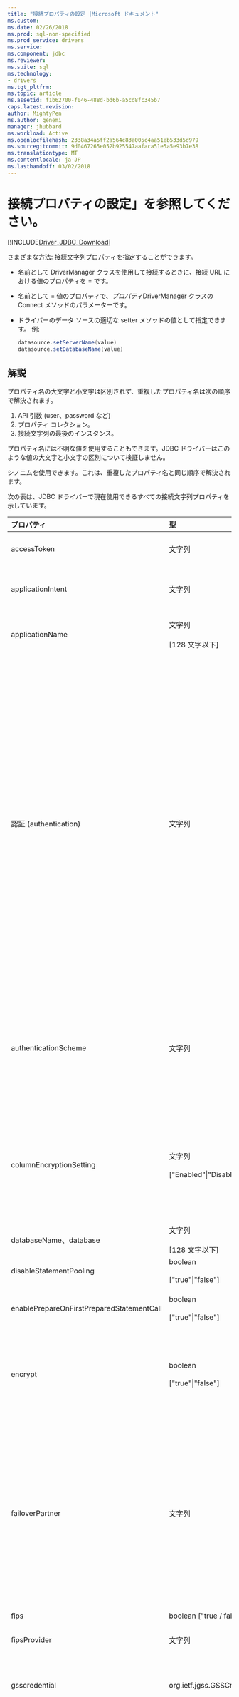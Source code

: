 ```yaml
---
title: "接続プロパティの設定 |Microsoft ドキュメント"
ms.custom: 
ms.date: 02/26/2018
ms.prod: sql-non-specified
ms.prod_service: drivers
ms.service: 
ms.component: jdbc
ms.reviewer: 
ms.suite: sql
ms.technology:
- drivers
ms.tgt_pltfrm: 
ms.topic: article
ms.assetid: f1b62700-f046-488d-bd6b-a5cd8fc345b7
caps.latest.revision: 
author: MightyPen
ms.author: genemi
manager: jhubbard
ms.workload: Active
ms.openlocfilehash: 2338a34a5ff2a564c83a005c4aa51eb533d5d979
ms.sourcegitcommit: 9d0467265e052b925547aafaca51e5a5e93b7e38
ms.translationtype: MT
ms.contentlocale: ja-JP
ms.lasthandoff: 03/02/2018
---
```

# <a name="setting-the-connection-properties"></a>接続プロパティの設定」を参照してください。
[!INCLUDE[Driver_JDBC_Download](../../includes/driver_jdbc_download.md)]

さまざまな方法: 接続文字列プロパティを指定することができます。  
-   名前として DriverManager クラスを使用して接続するときに、接続 URL における値のプロパティを = です。
-   名前として = 値のプロパティで、*プロパティ*DriverManager クラスの Connect メソッドのパラメーターです。
-   ドライバーのデータ ソースの適切な setter メソッドの値として指定できます。 例:  
  
    ```java
    datasource.setServerName(value)  
    datasource.setDatabaseName(value)  
    ```  
  
## <a name="remarks"></a>解説
プロパティ名の大文字と小文字は区別されず、重複したプロパティ名は次の順序で解決されます。  
  
1.  API 引数 (user、password など)
2.  プロパティ コレクション。  
3.  接続文字列の最後のインスタンス。
  
プロパティ名には不明な値を使用することもできます。JDBC ドライバーはこのような値の大文字と小文字の区別について検証しません。

シノニムを使用できます。これは、重複したプロパティ名と同じ順序で解決されます。

次の表は、JDBC ドライバーで現在使用できるすべての接続文字列プロパティを示しています。

|プロパティ|型|既定値|Description| 
| :--------------| :----------| :-------------| :-----------------|   
|accessToken|文字列|null|このプロパティを使用して、アクセス トークンを使用して SQL データベースに接続します。 **accessToken**接続 URL を使用して設定することはできません。|  
|applicationIntent|文字列|ReadWrite|アプリケーションがサーバーに接続するときのワークロードのタイプを宣言します。 指定できる値は**ReadOnly**と**ReadWrite**です。 詳細については、次を参照してください。 [High Availability, Disaster Recovery の JDBC ドライバー サポート](../../connect/jdbc/jdbc-driver-support-for-high-availability-disaster-recovery.md)です。|  
|applicationName|文字列<br /><br /> [128 文字以下]|null|アプリケーション名、または"[!INCLUDE[jdbcNoVersion](../../includes/jdbcnoversion_md.md)]"名前が指定されていない場合。 さまざまな特定のアプリケーションを識別するために使用[!INCLUDE[ssNoVersion](../../includes/ssnoversion_md.md)]プロファイリング ツールおよびロギング ツールです。|  
|認証 (authentication)|文字列|NotSpecified|Microsoft JDBC Driver 6.0 for SQL Server から始まり、この省略可能なプロパティは、接続に使用する SQL 認証方法を示します。 指定できる値は**ActiveDirectoryIntegrated**、 **ActiveDirectoryPassword**、 **SqlPassword**と既定**NotSpecified**.<br /><br /> 使用して**ActiveDirectoryIntegrated**統合 Windows 認証を使用して SQL データベースに接続します。<br /><br /> 使用して**ActiveDirectoryPassword** Azure AD のプリンシパル名とパスワードを使用して SQL データベースに接続します。<br /><br /> 使用して**SqlPassword**を使用して、SQL Server に接続する**userName**/**ユーザー**と**パスワード**プロパティです。<br /><br /> 使用して**NotSpecified**上記のどの認証方法が必要な場合です。<br /><br /> **重要:**をインストールする次の 2 つのライブラリが必要な認証が ActiveDirectoryIntegrated に設定されている場合: **SQLJDBC_AUTH です。DLL** (JDBC ドライバー パッケージで使用可能) と Azure Active Directory の認証ライブラリの SQL Server (**ADALSQL です。DLL**) 複数の言語で使用可能になる (x86、amd64)、ダウンロード センターから[Microsoft Active Directory の認証ライブラリの Microsoft SQL Server](https://www.microsoft.com/download/details.aspx?id=48742)です。 JDBC ドライバーでは、バージョンのみがサポート**1.0.2028.318 以上**ADALSQL 用です。DLL です。<br /><br /> **注:**認証プロパティに設定すると任意の値以外の**NotSpecified**既定ではドライバーは Secure Sockets Layer (SSL) 暗号化を使用します。<br /><br /> Azure Active Directory 認証を構成する方法については、次を参照してください。[認証して SQL Database を使用して Azure Active Directory に接続する](https://azure.microsoft.com/documentation/articles/sql-database-aad-authentication/)です。|  
|authenticationScheme|文字列|"NativeAuthentication"|統合セキュリティの種類、アプリケーションを使用することを示します。 指定できる値は**java Kerberos**と既定**NativeAuthentication**です。<br /><br /> 使用する場合**authenticationScheme = java Kerberos**で完全修飾ドメイン名 (FQDN) を指定する必要があります、 **serverName**または**serverSpn**プロパティです。 それ以外の場合、エラーになります (サーバーが Kerberos データベースに存在しません)。<br /><br /> 使用する方法についての**authenticationScheme**を参照してください[を使用して Kerberos 統合認証を SQL Server への接続](../../connect/jdbc/using-kerberos-integrated-authentication-to-connect-to-sql-server.md)です。|  
|columnEncryptionSetting|文字列<br /><br /> ["Enabled"&#124;"Disabled"]|Disabled|「有効」に設定すると、Microsoft JDBC Driver 6.0 for SQL Server Always Encrypted (AE) 機能の先頭を使用します。 AE を有効にすると、JDBC ドライバーは SQL Server の暗号化されたデータベースの列に格納されている機密データについて透過的に暗号化と暗号化の解除を行います。<br /><br /> 参照してください[JDBC ドライバーで Always Encrypted を使用して](../../connect/jdbc/using-always-encrypted-with-the-jdbc-driver.md)詳細についてはします。<br /><br /> **注:** Always Encrypted は SQL Server 2016 またはそれ以降のバージョンで利用できます。|  
|databaseName、database|文字列<br /><br /> [128 文字以下]|null|接続するデータベース名です。 指定しない場合は、既定のデータベースへの接続が確立されます。|  
|disableStatementPooling|boolean<br /><br /> ["true"&#124;"false"]|true|ステートメントのプールを使用する場合を示すフラグします。|  
|enablePrepareOnFirstPreparedStatementCall|boolean<br /><br /> ["true"&#124;"false"]|オプション|この構成が false に設定されている場合、準備されたステートメントの最初の実行が sp_executesql を呼び出すと sp_prepexec を呼び出す 2 つ目の実行の動作と、ステートメントを準備できず、実際に準備されたステートメント ハンドルをセットアップします。|
|encrypt|boolean<br /><br /> ["true"&#124;"false"]|オプション|指定するには、"true"に設定、[!INCLUDE[ssNoVersion](../../includes/ssnoversion_md.md)]サーバーにインストールされている証明書がある場合に、クライアントとサーバー間で送信されるすべてのデータに Secure Sockets Layer (SSL) 暗号化を使用します。 既定値は false です。<br /><br /> Microsoft JDBC Driver 6.0 for SQL Server から始まりに、新しい接続の設定 'authentication' が既定で SSL 暗号化を使用します。 詳細については、'authentication' プロパティを参照してください。|  
|failoverPartner|文字列|null|データベース ミラーリング構成で使用されるフェールオーバー サーバーの名前です。 このプロパティは、プリンシパル サーバーへの初期接続に失敗した場合に使用されます。初期接続が行われた後は、このプロパティは無視されます。 databaseName プロパティと組み合わせて使用する必要があります。<br /><br /> **注:**ドライバーは接続文字列で failoverPartner プロパティの一部として、フェールオーバー パートナー インスタンスのサーバー インスタンスのポート番号を指定することをサポートしていません。 ただし、フェイル オーバーのプリンシパル サーバー インスタンスと failoverPartner プロパティの serverName、instanceName、portnumber の各プロパティを指定する同じ接続文字列内のパートナー インスタンスはサポートされています。<br /><br /> 仮想ネットワーク名を指定する場合、**サーバー**接続プロパティでは、データベース ミラーリングを使用することはできません。 参照してください[High Availability, Disaster Recovery の JDBC ドライバー サポート](../../connect/jdbc/jdbc-driver-support-for-high-availability-disaster-recovery.md)詳細についてはします。|  
|fips|boolean ["true / false"]|"false"|このプロパティは、FIPS が JVM を有効になっている**true**です。|
|fipsProvider|文字列|null|JVM で構成されている FIPS プロバイダーです。 たとえば、BCFIPS または SunPKCS11 NSS です。 詳細を参照してください - 6.4.0 のバージョンで削除[ここ](https://github.com/Microsoft/mssql-jdbc/pull/460) |
|gsscredential|org.ietf.jgss.GSSCredential|null|SQL Server 用 Microsoft JDBC Driver 6.2 以降、Kerberos 制約付き委任を使用するユーザーの資格情報は、このプロパティに渡されることができます。 <BR/>これで使用する必要があります**integratedSecurity**として**true**と**java Kerberos** **authenticationscheme**です。|
|hostNameInCertificate|文字列|null|検証に使用されるホスト名、 [!INCLUDE[ssNoVersion](../../includes/ssnoversion_md.md)] SSL 証明書。<br /><br /> HostNameInCertificate プロパティが指定されていないかに設定の null の場合、[!INCLUDE[jdbcNoVersion](../../includes/jdbcnoversion_md.md)]を使用して、 **serverName**を検証するホスト名として、接続 URL のプロパティの値、 [!INCLUDE[ssNoVersion](../../includes/ssnoversion_md.md)] SSL 証明書。<br /><br /> **注:**と組み合わせてこのプロパティは使用、**暗号化**/**認証**プロパティおよび**trustServerCertificate**プロパティ。 接続 Secure Sockets Layer (SSL) 暗号化を使用する場合にのみ、このプロパティが証明書の検証に影響し、 **trustServerCertificate**が"false"に設定します。 渡された値を確認してください**hostNameInCertificate**で、サブジェクト代替名 (SAN) SSL 接続のサーバー証明書を成功させるのには共通名 (CN) または DNS 名と完全に一致します。 詳細については、次を参照してください。[について SSL サポート](../../connect/jdbc/understanding-ssl-support.md)です。|  
|INSTANCENAME|文字列<br /><br /> [128 文字以下]|null|[!INCLUDE[ssNoVersion](../../includes/ssnoversion_md.md)]への接続にインスタンス名。 指定しない場合は、既定のインスタンスへの接続が確立されます。 instanceName と port の両方を指定する場合については、port の注を参照してください。<br /><br /> 仮想ネットワーク名を指定する場合、**サーバー**接続プロパティは使用できません**instanceName**接続プロパティです。 参照してください[High Availability, Disaster Recovery の JDBC ドライバー サポート](../../connect/jdbc/jdbc-driver-support-for-high-availability-disaster-recovery.md)詳細についてはします。|  
|integratedSecurity|boolean<br /><br /> ["true"&#124;"false"]|オプション|Windows 資格情報が使用されることを示すために、"true"に設定[!INCLUDE[ssNoVersion](../../includes/ssnoversion_md.md)]Windows オペレーティング システムでします。 "true" の場合、JDBC ドライバーは、コンピューターまたはネットワーク ログオン時に提供された資格情報を見つけるために、ローカル コンピューターの資格情報のキャッシュを検索します。<br /><br /> "True"に設定 (で**authenticationscheme = java Kerberos**) Kerberos 資格情報がによって使用されることを示すために、[!INCLUDE[ssNoVersion](../../includes/ssnoversion_md.md)]です。 Kerberos 認証の詳細については、次を参照してください。[を使用して Kerberos 統合認証を SQL Server への接続](../../connect/jdbc/using-kerberos-integrated-authentication-to-connect-to-sql-server.md)です。 <br /><br /> "false" の場合は、ユーザー名とパスワードを指定する必要があります。| 
|jaasConfigurationName|文字列|SQLJDBCDriver|SQL Server 用 Microsoft JDBC Driver 6.2 以降、SQL Server に接続するたびは Kerberos 接続を確立するために、独自の JAAS ログイン構成ファイルを持つことができます。 ログイン構成ファイルの名前は、このプロパティを介して渡されることができます。 <BR/> 既定では、ドライバーはプロパティを設定`useDefaultCcache = true`IBM Jvm のおよび`useTicketCache = true`他の Jvm をします。|
|keyStoreAuthentication|文字列|null| Microsoft JDBC Driver 6.0 for SQL Server から始まり、このプロパティはシームレスに Always Encrypted との接続を設定するキー ストアの場所を識別し、キー ストアへの認証に使用される認証方式を決定します。 Microsoft JDBC Driver 6.0 for SQL Server をサポートしている設定を Java キー ストアのシームレスにこのプロパティを設定する必要がありますを使用して"**keyStoreAuthentication = JavaKeyStorePassword**"です。 使用するにはこのプロパティも設定する必要が注、 **keyStoreLocation**と**keyStoreSecret** Java キー ストアのプロパティです。 <br/><br/>詳細については、次を参照してください。 [JDBC ドライバーで Always Encrypted を使用して](https://msdn.microsoft.com/library/mt591987%28v=sql.110%29.aspx?f=255&MSPPError=-2147217396)です。 
|keyStoreLocation|文字列|null|ときに**keyStoreAuthentication = JavaKeyStorePassword**、 **keyStoreLocation**プロパティは、Always Encrypted で使用する列マスター _ キーを格納する Java キーストア ファイルへのパスを識別します。データ。 パスがキーストア ファイル名を含める必要がありますに注意してください。<br/><br/>詳細については、次を参照してください。 [JDBC ドライバーで Always Encrypted を使用して](https://msdn.microsoft.com/library/mt591987%28v=sql.110%29.aspx?f=255&MSPPError=-2147217396)です。
|keyStoreSecret|文字列|null|ときに**keyStoreAuthentication = JavaKeyStorePassword**、 **keyStoreSecret**プロパティは、キーの場合と同様にキーストアに使用するパスワードを識別します。 Java キー ストアを使用するため、キーストアとキーのパスワード必要があります、同じであることに注意してください。<br/><br/>詳細については、次を参照してください。 [JDBC ドライバーで Always Encrypted を使用して](https://msdn.microsoft.com/library/mt591987%28v=sql.110%29.aspx?f=255&MSPPError=-2147217396)です。
|lastUpdateCount|boolean<br /><br /> ["true"&#124;"false"]|true|値が "true" の場合、サーバーに渡された SQL ステートメントから最終的な更新数のみを返します。また、SELECT、INSERT、または DELETE ステートメントのいずれか 1 つで使用して、サーバーのトリガーにより追加された更新数を無視することができます。 このプロパティを "false" に設定すると、サーバーのトリガーにより返される更新数を含む、すべての更新数が返されます。<br /><br /> **注:**このプロパティは、これを使用する場合にのみ適用されます、 [executeUpdate](../../connect/jdbc/reference/executeupdate-method-sqlserverstatement.md)メソッドです。 他のすべてのメソッドの戻り値のすべての結果を実行し、カウントを更新します。 このプロパティは、サーバーのトリガーにより返される更新数にのみ影響します。 トリガーの実行の一部として得られる結果セットまたはエラーには影響しません。|  
|lockTimeout|int|-1|データベースがロック タイムアウトを通知するまでに待機する時間 (ミリ秒) です。既定では、無期限に待機します。 指定されている場合、この値は接続上のすべてのステートメントに対する既定値になります。 なお**Statement.setQueryTimeout()**特定のステートメントのタイムアウトを設定するために使用できます。 この値は、待機しないことを示す 0 に設定できます。|  
|loginTimeout|int [0..65535]|15|失敗した接続がタイムアウトするまで、ドライバーが待機する秒数。 0 の値は、タイムアウトが既定のシステム タイムアウトであることを示します。既定のシステム タイムアウトは、既定では 15 秒に指定されています。 0 以外の値は、ドライバーがタイムアウトを通知して接続を失敗させるまでに待機する時間 (秒) を示します。<br /><br /> 仮想ネットワーク名を指定する場合、**サーバー**接続プロパティでは、フェールオーバー接続が成功するための十分な時間を許可するのには 3 分間以上のタイムアウト値を指定する必要があります。 参照してください[High Availability, Disaster Recovery の JDBC ドライバー サポート](../../connect/jdbc/jdbc-driver-support-for-high-availability-disaster-recovery.md)詳細についてはします。|  
|multiSubnetFailover|ブール値|オプション|常に指定**multiSubnetFailover = true**の可用性グループ リスナーに接続するときに、[!INCLUDE[ssSQL11](../../includes/sssql11_md.md)]可用性グループ、または[!INCLUDE[ssSQL11](../../includes/sssql11_md.md)]フェールオーバー クラスター インスタンス。 **multiSubnetFailover = true**構成[!INCLUDE[jdbcNoVersion](../../includes/jdbcnoversion_md.md)]を迅速に検出し、(現在) アクティブなサーバーへの接続を提供します。 可能な値は、true と false です。 参照してください[High Availability, Disaster Recovery の JDBC ドライバー サポート](../../connect/jdbc/jdbc-driver-support-for-high-availability-disaster-recovery.md)詳細についてはします。<br /><br /> プログラムからアクセスすることができます、 **multiSubnetFailover**接続プロパティに[getPropertyInfo](../../connect/jdbc/reference/getpropertyinfo-method-sqlserverdriver.md)、 [getMultiSubnetFailover](../../connect/jdbc/reference/getmultisubnetfailover-method-sqlserverdatasource.md)、および[setMultiSubnetFailover](../../connect/jdbc/reference/setmultisubnetfailover-method-sqlserverdatasource.md)です。<br /><br /> **注:** Microsoft JDBC Driver 6.0 for SQL Server 可用性グループ リスナーに接続するときは、true に multiSubnetFailover を設定する必要が不要になった以降します。 新しいプロパティ、 **transparentNetworkIPResolution**検出し、(現在) アクティブなサーバーへの接続は、これが既定では、有効になっています。|  
|packetSize|int [-1&#124; 0 &#124; 512..32767]|8000|SQL Server との通信に使用されるネットワーク パケット サイズです (バイトで指定します)。 値が -1 の場合は、サーバーの既定のパケット サイズが使用されます。 値が 0 の場合は、最大値 (32767) が使用されます。 このプロパティが、許容範囲外の値に設定されている場合、例外が発生します。<br /><br /> **重要:**お勧めしません、暗号化が有効な場合に packetSize プロパティを使用する (暗号化 = true)。 使用すると、接続エラーが発生する可能性があります。 詳細については、次を参照してください。、 [setPacketSize](../../connect/jdbc/reference/setpacketsize-method-sqlserverdatasource.md)のメソッド、 [SQLServerDataSource](../../connect/jdbc/reference/sqlserverdatasource-class.md)クラスです。|  
|パスワード|文字列<br /><br /> [128 文字以下]|null|SQL ユーザー名とパスワードを持つ接続が発生した場合のデータベース パスワードです。<BR/>Kerberos 接続のプリンシパル名とパスワードを持つ場合は、このプロパティは Kerberos プリンシパルのパスワードに設定します。|  
|portNumber、port|int [0..65535]|1433|ポートを[!INCLUDE[ssNoVersion](../../includes/ssnoversion_md.md)]がリッスンしています。 接続文字列でポート番号を指定している場合、SQLbrowser に対する要求は行われません。 port と instanceName の両方が指定されている場合は、指定されたポートへの接続が確立されます。 ただし、 **instanceName**を検証し、ポートが一致しない場合、エラーがスローされます。<br /><br /> **重要:**ことをお勧め、ポート番号が常に指定されているように SQLbrowser を使用するよりも安全です。|  
|queryTimeout|int|0|クエリでは、タイムアウトまで待機する秒数が発生しました。 既定値は 0、無限のタイムアウトを意味します。|
|responseBuffering|文字列<br /><br /> ["full"&#124;"adaptive"]|adaptive|このプロパティを "adaptive" に設定すると、必要に応じて最小限のデータがバッファリングされます。 既定のモードは"adaptive"です。<br /><br /> このプロパティが "full" に設定されている場合、ステートメントの実行時に結果セット全体がサーバーから読み取られます。<br /><br /> **注:**バージョン 1.2 の JDBC ドライバーをアップグレードした後、既定のバッファリング動作が"adaptive"にします。 アプリケーションでは、"responseBuffering"プロパティが設定しないと、アプリケーションで version 1.2 の既定の動作を保持するの場合は、接続のプロパティ、またはを使用して、responseBufferring プロパティを"full"を設定する必要があります、 [setResponseBuffering](../../connect/jdbc/reference/setresponsebuffering-method-sqlserverstatement.md)のメソッド、 [SQLServerStatement](../../connect/jdbc/reference/sqlserverstatement-class.md)オブジェクト。|  
|selectMethod|文字列<br /><br /> ["direct"&#124;"cursor"]|直接|このプロパティが "cursor" に設定されている場合、TYPE_FORWARD_ONLY および CONCUR_READ_ONLY のカーソルに対して接続上で作成されるクエリごとに、データベース カーソルが作成されます。 アプリケーションがクライアントのメモリに収まらない大きな結果セットを生成する場合のみ、このプロパティは通常必要です。 このプロパティが "cursor" に設定されると、結果セットの行が限定された数だけクライアントのメモリに保持されます。 既定の動作では、すべての結果セットの行がクライアントのメモリに保持されます。 この動作により、アプリケーションがすべての行を処理する場合は、パフォーマンスが最も高くなります。|  
|sendStringParametersAsUnicode|boolean<br /><br /> ["true"&#124;"false"]|true|場合、 **sendStringParametersAsUnicode**プロパティが"true"にパラメーターが Unicode 形式でサーバーに送信される文字列に設定します。<br /><br /> 場合、 **sendStringParametersAsUnicode**プロパティが"false"に設定、文字列パラメーターが Unicode ではなく ASCII/MBCS などの Unicode 以外の形式でサーバーに送信されます。<br /><br /> 既定値、 **sendStringParametersAsUnicode**プロパティが"true"です。<br /><br /> **注:** 、 **sendStringParametersAsUnicode**のパラメーター値を送信するときにのみ、プロパティがチェック**CHAR**、 **VARCHAR**、または**LONGVARCHAR** JDBC の型。 SetNString、setNCharacterStream、setNClob メソッドなど、新しい JDBC 4.0 national character メソッド[SQLServerPreparedStatement](../../connect/jdbc/reference/sqlserverpreparedstatement-class.md)と[SQLServerCallableStatement](../../connect/jdbc/reference/sqlservercallablestatement-class.md)クラス、常にパラメーター値がこのプロパティの設定に関係なく、Unicode でサーバーに送信します。<br /><br /> パフォーマンスを最適化、 **CHAR**、 **VARCHAR**、および**LONGVARCHAR** JDBC データ型では、アプリケーションを設定する必要があります、 **sendStringParametersAsUnicode**プロパティを"false"を使用して、setString、setCharacterStream、setClob 非 national character メソッドの[SQLServerPreparedStatement](../../connect/jdbc/reference/sqlserverpreparedstatement-class.md)と[SQLServerCallableStatement](../../connect/jdbc/reference/sqlservercallablestatement-class.md)クラスです。<br /><br /> アプリケーションを設定すると、 **sendStringParametersAsUnicode**プロパティを Unicode データにアクセスする非 national character メソッドは、サーバー側の型を使用して、"false"(など**nchar**、 **nvarchar**と**ntext**)、データベースの照合順序は非 national character メソッドで渡される文字列パラメーターの文字をサポートしていない場合、一部のデータが失われる可能性があります。<br /><br /> アプリケーションが、setNString、setNCharacterStream、setNClob の national character メソッドを使用する必要がありますに注意してください、 [SQLServerPreparedStatement](../../connect/jdbc/reference/sqlserverpreparedstatement-class.md)と[SQLServerCallableStatement](../../connect/jdbc/reference/sqlservercallablestatement-class.md)クラス**NCHAR**、 **NVARCHAR**、および**LONGNVARCHAR** JDBC データ型。|  
|sendTimeAsDatetime|boolean<br /><br /> ["true"&#124;"false"]|オプション|このプロパティで追加されました[!INCLUDE[ssNoVersion](../../includes/ssnoversion_md.md)]JDBC Driver 3.0 です。<br /><br /> True の場合、java.sql.Time 値としてサーバーに送信されます[!INCLUDE[ssNoVersion](../../includes/ssnoversion_md.md)] **datetime**値。<br /><br /> False の場合、java.sql.Time 値としてサーバーに送信されます[!INCLUDE[ssNoVersion](../../includes/ssnoversion_md.md)]**時間**値。<br /><br /> **sendTimeAsDatetime**もで変更できるプログラムで[SQLServerDataSource.setSendTimeAsDatetime](../../connect/jdbc/reference/setsendtimeasdatetime-method-sqlserverdatasource.md)です。<br /><br /> 今後のリリースでは、このプロパティの既定値が変更される可能性があります。<br /><br /> 方法の詳細については[!INCLUDE[jdbcNoVersion](../../includes/jdbcnoversion_md.md)]java.sql.Time 値を構成するサーバーに送信する、前に、次を参照してください。 [java.sql.Time 値を構成する方法は、サーバーに送信される](../../connect/jdbc/configuring-how-java-sql-time-values-are-sent-to-the-server.md)です。|  
|serverName、server|文字列|null|実行するコンピューター[!INCLUDE[ssNoVersion](../../includes/ssnoversion_md.md)]です。<br /><br /> 仮想ネットワーク名を指定することも、[!INCLUDE[ssHADR](../../includes/sshadr_md.md)]可用性グループです。 参照してください[High Availability, Disaster Recovery の JDBC ドライバー サポート](../../connect/jdbc/jdbc-driver-support-for-high-availability-disaster-recovery.md)詳細についてはします。|  
|serverNameAsACE|boolean<br /><br /> ["true"&#124;"false"]|オプション|Microsoft JDBC Driver 6.0 for SQL Server 以降では、"true" に設定すると、ドライバーが Unicode のサーバー名を互換性のある ASCII エンコード (Punycode) に変換して接続する必要があることを示します。 この設定が false の場合、ドライバーは、ユーザーによって提供されたサーバー名を使用して接続します。<br /><br /> 参照してください[JDBC ドライバーの国際対応機能](../../connect/jdbc/international-features-of-the-jdbc-driver.md)詳細についてはします。|  
|serverPreparedStatementDiscardThreshold|Integer|10|どのくらい未処理準備操作 (sp_unprepare) 保留にできる 1 つの接続、サーバー上の保留状態のハンドルをクリーンアップする呼び出しが実行される前にステートメントの破棄を制御します。 場合は、設定は、< = 1 のアクションを準備解除準備されたステートメントを閉じるには直ちに実行されます。 設定されている場合 > 1 これらの呼び出しが頻繁すぎる sp_unprepare の呼び出しのオーバーヘッドを避けるためにまとめてバッチ処理します。|
|serverSpn|文字列|null|Microsoft JDBC Driver 4.2 for SQL Server 以降では、このオプションのプロパティを使用して Java Kerberos 接続のサービス プリンシパル名 (SPN) を指定できます。  組み合わせて使用**authenticationScheme**です。<br /><br /> 形式での SPN を指定することができます:"MSSQLSvc/fqdn:port@REALM"いる fqdn は完全修飾ドメイン名、port はポート番号、および領域とは大文字で SQL Server の Kerberos 領域です。<br /><br /> 注: @REALM (Kerberos 構成で指定) と同じクライアントの既定の領域は、SQL Server の Kerberos 領域と同じ場合は省略可能です。<br /><br /> 使用する方法についての**serverSpn** Java Kerberos を参照してください。[を使用して Kerberos 統合認証を SQL Server への接続](../../connect/jdbc/using-kerberos-integrated-authentication-to-connect-to-sql-server.md)です。|  
|statementPoolingCacheSize|int|0|ステートメントのプールのキャッシュのサイズを定義します。 0 はないキャッシュします。|
|socketTimeout|int|0|ソケットのタイムアウトが発生する前に待機するミリ秒数を読み取るか、受け入れます。 既定値は 0、無限のタイムアウトを意味します。|
|sslProtocol|文字列|TLS|6.4.0 のリリースに追加します。 TLS プロトコルのキーワードを指定するには、この値を設定します。 指定できる値は: **TLS**、 **TLSv1**、 **TLSv1.1**、および**TLSv1.2**です。 詳細については、次を参照してください[SSLProtocol。](https://github.com/Microsoft/mssql-jdbc/wiki/SSLProtocol)|
|transparentNetworkIPResolution|boolean<br /><br /> ["true"&#124;"false"]|true|Microsoft JDBC Driver 6.0 for SQL Server、このプロパティ、transparentNetworkIPResolution 以降、迅速に検出し、(現在) アクティブなサーバーへの接続を提供します。 使用可能な値は true または false 場合は true で、既定値として。<br /><br /> アプリケーションは Microsoft JDBC Driver 6.0 for SQL Server、以前への接続文字列を設定する必要がある"multiSubnetFailover = true"を AlwaysOn 可用性グループに接続されているかを示します。 MultiSubnetFailover 接続キーワードを true に設定せず、アプリケーションは、AlwaysOn 可用性グループへの接続中にタイムアウトを発生する可能性があります。 Microsoft JDBC Driver 6.0 for SQL Server から始まり、multiSubnetFailover もはや、true に設定するアプリケーションは必要ありません。 <br /><br />**注:**とき transparentNetworkIPResolution = true の場合、最初の接続試行は 500 ミリ秒タイムアウトします。 後続のすべてでは、multiSubnetFailover プロパティによって使用されると同じタイムアウト ロジックを使用します。|  
|trustManagerClass|文字列|null|カスタム javax.net.ssl.TrustManager の完全修飾クラス名|
|trustManagerConstructorArg|文字列|null|省略可能な TrustManager のコンス トラクターに渡す引数。 TrustManagerClass を指定し、暗号化された接続が要求される場合、既定の JVM キーストア ベース TrustManager システムではなくカスタム TrustManager が使用されます。|
|trustServerCertificate|boolean<br /><br /> ["true"&#124;"false"]|オプション|指定するには、"true"に設定、[!INCLUDE[jdbcNoVersion](../../includes/jdbcnoversion_md.md)]は検証されません、 [!INCLUDE[ssNoVersion](../../includes/ssnoversion_md.md)] SSL 証明書。<br /><br /> "True"の場合、[!INCLUDE[ssNoVersion](../../includes/ssnoversion_md.md)]通信レイヤーが SSL で暗号化されている場合は、SSL 証明書が自動的に信頼します。<br /><br /> "False"の場合、[!INCLUDE[jdbcNoVersion](../../includes/jdbcnoversion_md.md)]サーバー SSL 証明書を検証します。 サーバー証明書の検証に失敗した場合、ドライバーはエラーが発生し、接続を終了します。 既定値は"false"です。 渡された値を確認してください**serverName**が成功する SSL 接続のサーバー証明書のサブジェクト代替名の Common Name (CN) または DNS 名と完全に一致します。 詳細については、次を参照してください。[について SSL サポート](../../connect/jdbc/understanding-ssl-support.md)です。<br /><br /> **注:**と組み合わせてこのプロパティは使用、**暗号化**/**認証**プロパティです。 このプロパティは、接続が SSL 暗号化を使用する場合にのみサーバー SSL 証明書の検証をのみ影響します。|  
|trustStore|文字列|null|証明書の trustStore ファイルへのパス (ファイル名を含む) です。 trustStore ファイルには、クライアントが信頼する証明書の一覧が含まれています。<br /><br /> このプロパティが指定されていないか、ドライバーは、信頼マネージャー ファクトリのルックアップ規則を使用する証明書ストアを決定を null に設定、です。<br /><br /> **既定の SunX509 TrustManagerFactory では、次の検索順序で信頼済みマテリアルを検索しようとしています。**<br /><br /> Java 仮想マシン (JVM) システム プロパティの "javax.net.ssl.trustStore" で指定されたファイル<br /><br /> "\<java-home>/lib/security/jssecacerts" file.<br /><br /> "\<java-home>/lib/security/cacerts" file.<br /><br /> <br /><br /> 詳細については、Sun Microsystems の Web サイトで、SUNX509 TrustManager Interface に関するドキュメントを参照してください。<br /><br /> **注:**接続 SSL 暗号化を使用する場合にのみにこのプロパティが証明書の trustStore の検索にのみに影響し、 **trustServerCertificate**プロパティが"false"に設定します。|  
|trustStorePassword|文字列|null|trustStore データの整合性を確認するために使用するパスワードです。<br /><br /> trustStore プロパティは設定されているが trustStorePassword プロパティは設定されていない場合、trustStore の整合性は確認されません。<br /><br /> TrustStore および trustStorePassword プロパティの両方が指定されていないときに、ドライバーは、JVM システム プロパティを"javax.net.ssl.trustStore"と"javax.net.ssl.trustStorePassword"を使用します。 "javax.net.ssl.trustStorePassword" システム プロパティが指定されていない場合、trustStore の整合性は確認されません。<br /><br /> TrustStore プロパティが設定されていない trustStorePassword プロパティが設定されている場合、JDBC ドライバーでは、トラスト ストアとして"javax.net.ssl.trustStore"で指定されたファイルを使用し、指定された trustStorePassword を使用してトラスト ストアの整合性をチェックします。 これは、クライアント アプリケーションでパスワードを JVM システム プロパティに格納しないようにする場合に必要となることがあります。<br /><br /> **注:** trustStorePassword プロパティのみに影響を与える証明書の trustStore の検索、接続が SSL 接続を使用する場合にのみ、 **trustServerCertificate**プロパティが"false"に設定します。|  
|trustStoreType|文字列|JKS|PKCS12 または型のいずれかで FIPS プロバイダーによって定義 FIPS モード セット信頼ストアの種類。|
|user、userName|文字列<br /><br /> [128 文字以下]|null|データベース ユーザーの SQL ユーザー名とパスワードを持つ接続が発生した場合。<BR/>Kerberos 接続のプリンシパル名とパスワードを持つ場合は、このプロパティは Kerberos プリンシパル名に設定します。|  
|workstationID|文字列<br /><br /> [128 文字以下]|\<empty string>|ワークステーション ID。 さまざまな特定のワークステーションを識別するために使用[!INCLUDE[ssNoVersion](../../includes/ssnoversion_md.md)]プロファイリング ツールおよびロギング ツールです。 指定されていない場合、\<空の文字列 > を使用します。|  
|xopenStates|boolean<br /><br /> ["true"&#124;"false"]|オプション|"true" に設定すると、ドライバーが XOPEN 互換の状態コードを例外で返します。 既定では、SQL 99 の状態コードを返します。|  
| &nbsp; | &nbsp; | &nbsp; | &nbsp; | &nbsp; |


> [!NOTE]  
>  [!INCLUDE[jdbcNoVersion](../../includes/jdbcnoversion_md.md)]サーバー ANSI_DEFAULTS および IMPLICIT_TRANSACTIONS 以外の接続プロパティの既定値を取得します。 [!INCLUDE[jdbcNoVersion](../../includes/jdbcnoversion_md.md)]を ON に ANSI_DEFAULTS を自動的に設定し、IMPLICIT_TRANSACTIONS は OFF にします。  

> [!Important]
> クラスパスに含まれる次のライブラリが必要な認証が ActiveDirectoryPassword に設定されている場合: [azure active directory-ライブラリ-用の java](https://github.com/AzureAD/azure-activedirectory-library-for-java)です。 確認できます[Maven リポジトリ](https://mvnrepository.com/artifact/com.microsoft.azure/adal4j)です。 ライブラリとその依存関係をダウンロードする最も簡単な方法で使用されている Maven: 
> 1. まず、Maven、システムにインストールします。 
> 2. 移動して、 [GitHub ページ](https://github.com/Microsoft/mssql-jdbc)ドライバーの
> 3. Pom.xml ファイルをダウンロードします。
> 4. ライブラリとその依存関係をダウンロードする次の Maven コマンドを実行します。 `mvn dependency:copy-dependencies`

## <a name="see-also"></a>参照
[JDBC ドライバーによる SQL Server への接続](../../connect/jdbc/connecting-to-sql-server-with-the-jdbc-driver.md)  
[FIPS モード](../../connect/jdbc/fips-mode.md)

